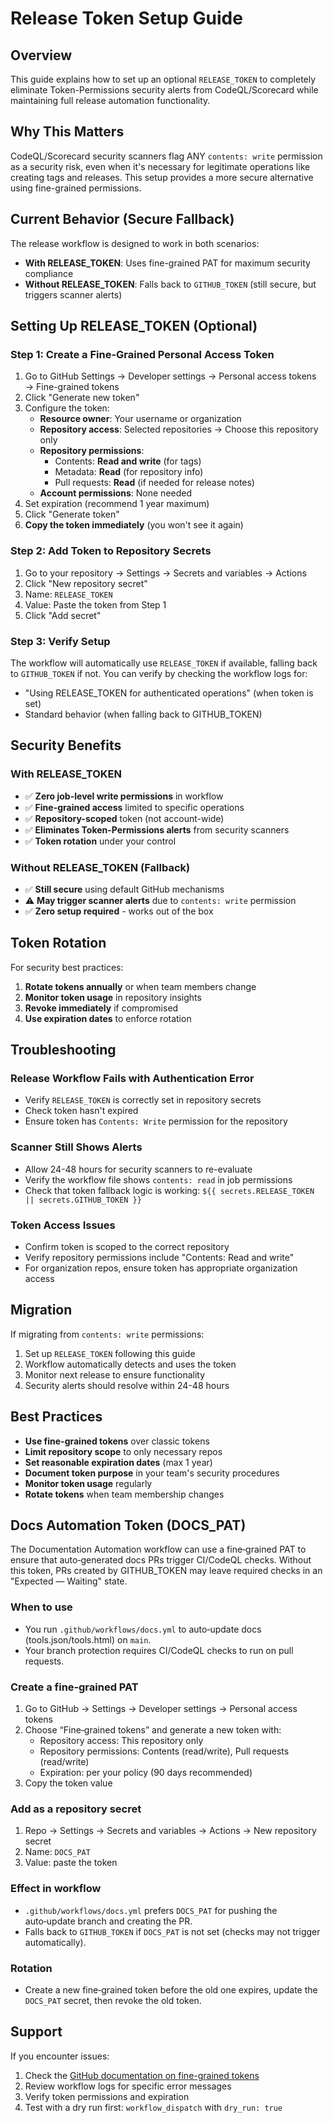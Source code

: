 # Release Token Setup Guide

## Overview

This guide explains how to set up an optional `RELEASE_TOKEN` to completely eliminate Token-Permissions security
alerts from CodeQL/Scorecard while maintaining full release automation functionality.

## Why This Matters

CodeQL/Scorecard security scanners flag ANY `contents: write` permission as a security risk, even when it's
necessary for legitimate operations like creating tags and releases. This setup provides a more secure alternative
using fine-grained permissions.

## Current Behavior (Secure Fallback)

The release workflow is designed to work in both scenarios:

- **With RELEASE_TOKEN**: Uses fine-grained PAT for maximum security compliance
- **Without RELEASE_TOKEN**: Falls back to `GITHUB_TOKEN` (still secure, but triggers scanner alerts)

## Setting Up RELEASE_TOKEN (Optional)

### Step 1: Create a Fine-Grained Personal Access Token

1. Go to GitHub Settings → Developer settings → Personal access tokens → Fine-grained tokens
2. Click "Generate new token"
3. Configure the token:
   - **Resource owner**: Your username or organization
   - **Repository access**: Selected repositories → Choose this repository only
   - **Repository permissions**:
     - Contents: **Read and write** (for tags)
     - Metadata: **Read** (for repository info)
     - Pull requests: **Read** (if needed for release notes)
   - **Account permissions**: None needed
4. Set expiration (recommend 1 year maximum)
5. Click "Generate token"
6. **Copy the token immediately** (you won't see it again)

### Step 2: Add Token to Repository Secrets

1. Go to your repository → Settings → Secrets and variables → Actions
2. Click "New repository secret"
3. Name: `RELEASE_TOKEN`
4. Value: Paste the token from Step 1
5. Click "Add secret"

### Step 3: Verify Setup

The workflow will automatically use `RELEASE_TOKEN` if available, falling back to `GITHUB_TOKEN` if not. You can verify by checking the workflow logs for:

- "Using RELEASE_TOKEN for authenticated operations" (when token is set)
- Standard behavior (when falling back to GITHUB_TOKEN)

## Security Benefits

### With RELEASE_TOKEN

- ✅ **Zero job-level write permissions** in workflow
- ✅ **Fine-grained access** limited to specific operations
- ✅ **Repository-scoped** token (not account-wide)
- ✅ **Eliminates Token-Permissions alerts** from security scanners
- ✅ **Token rotation** under your control

### Without RELEASE_TOKEN (Fallback)

- ✅ **Still secure** using default GitHub mechanisms
- ⚠️ **May trigger scanner alerts** due to `contents: write` permission
- ✅ **Zero setup required** - works out of the box

## Token Rotation

For security best practices:

1. **Rotate tokens annually** or when team members change
2. **Monitor token usage** in repository insights
3. **Revoke immediately** if compromised
4. **Use expiration dates** to enforce rotation

## Troubleshooting

### Release Workflow Fails with Authentication Error

- Verify `RELEASE_TOKEN` is correctly set in repository secrets
- Check token hasn't expired
- Ensure token has `Contents: Write` permission for the repository

### Scanner Still Shows Alerts

- Allow 24-48 hours for security scanners to re-evaluate
- Verify the workflow file shows `contents: read` in job permissions
- Check that token fallback logic is working: `${{ secrets.RELEASE_TOKEN || secrets.GITHUB_TOKEN }}`

### Token Access Issues

- Confirm token is scoped to the correct repository
- Verify repository permissions include "Contents: Read and write"
- For organization repos, ensure token has appropriate organization access

## Migration

If migrating from `contents: write` permissions:

1. Set up `RELEASE_TOKEN` following this guide
2. Workflow automatically detects and uses the token
3. Monitor next release to ensure functionality
4. Security alerts should resolve within 24-48 hours

## Best Practices

- **Use fine-grained tokens** over classic tokens
- **Limit repository scope** to only necessary repos
- **Set reasonable expiration dates** (max 1 year)
- **Document token purpose** in your team's security procedures
- **Monitor token usage** regularly
- **Rotate tokens** when team membership changes

## Docs Automation Token (DOCS_PAT)

The Documentation Automation workflow can use a fine‑grained PAT to ensure
that auto‑generated docs PRs trigger CI/CodeQL checks. Without this token,
PRs created by GITHUB_TOKEN may leave required checks in an
"Expected — Waiting" state.

### When to use

- You run `.github/workflows/docs.yml` to auto‑update docs (tools.json/tools.html) on `main`.
- Your branch protection requires CI/CodeQL checks to run on pull requests.

### Create a fine‑grained PAT

1. Go to GitHub → Settings → Developer settings → Personal access tokens
2. Choose “Fine‑grained tokens” and generate a new token with:
   - Repository access: This repository only
   - Repository permissions: Contents (read/write), Pull requests (read/write)
   - Expiration: per your policy (90 days recommended)
3. Copy the token value

### Add as a repository secret

1. Repo → Settings → Secrets and variables → Actions → New repository secret
2. Name: `DOCS_PAT`
3. Value: paste the token

### Effect in workflow

- `.github/workflows/docs.yml` prefers `DOCS_PAT` for pushing the auto‑update branch and creating the PR.
- Falls back to `GITHUB_TOKEN` if `DOCS_PAT` is not set (checks may not trigger automatically).

### Rotation

- Create a new fine‑grained token before the old one expires, update the `DOCS_PAT` secret, then revoke the old token.

## Support

If you encounter issues:

1. Check the [GitHub documentation on fine-grained tokens](https://docs.github.com/en/authentication/keeping-your-account-and-data-secure/creating-a-personal-access-token#creating-a-fine-grained-personal-access-token)
2. Review workflow logs for specific error messages
3. Verify token permissions and expiration
4. Test with a dry run first: `workflow_dispatch` with `dry_run: true`
